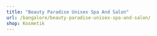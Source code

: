 ```yaml
---
title: "Beauty Paradise Unisex Spa And Salon"
url: /bangalore/beauty-paradise-unisex-spa-and-salon/
shop: Kosmetik
---
```

